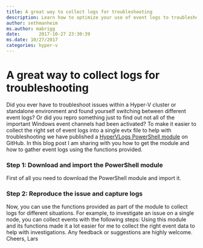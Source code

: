 ```yaml
---
title: A great way to collect logs for troubleshooting
description: Learn how to optimize your use of event logs to troubleshoot issues within a Hyper-V cluster.
author: sethmanheim
ms.author: mabrigg
date:       2017-10-27 23:30:39
ms.date: 10/27/2017
categories: hyper-v
---
```

# A great way to collect logs for troubleshooting

Did you ever have to troubleshoot issues within a Hyper-V cluster or standalone environment and found yourself switching between different event logs? Or did you repro something just to find out not all of the important Windows event channels had been activated? To make it easier to collect the right set of event logs into a single evtx file to help with troubleshooting we have published a [HyperVLogs PowerShell module](https://github.com/MicrosoftDocs/Virtualization-Documentation/tree/live/hyperv-tools/HyperVLogs) on GitHub.  In this blog post I am sharing with you how to get the module and how to gather event logs using the functions provided. 

### Step 1: Download and import the PowerShell module

First of all you need to download the PowerShell module and import it. 

### Step 2: Reproduce the issue and capture logs

Now, you can use the functions provided as part of the module to collect logs for different situations. For example, to investigate an issue on a single node, you can collect events with the following steps:  Using this module and its functions made it a lot easier for me to collect the right event data to help with investigations. Any feedback or suggestions are highly welcome. Cheers, Lars
